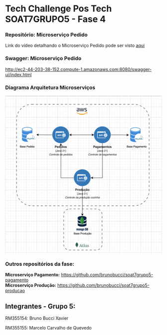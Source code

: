 # Tech Challenge Pos Tech SOAT7GRUPO5 - Fase 4

### Repositório: Microserviço Pedido

Link do vídeo detalhando o Microserviço Pedido pode ser visto <a href="https://www.youtube.com/watch?v=YplkjITVdOM" target="_blank">aqui</a> <br>

### Swagger: Microserviço Pedido
http://ec2-44-203-38-152.compute-1.amazonaws.com:8080/swagger-ui/index.html


### Diagrama Arquitetura Microserviços
![Diagrama Microserviços](https://github.com/brunobucci/soat7grupo5-app/blob/6eabe52ca5186a3b11219893b0fb98ab81517bd9/documentacao/arquitetura.png)


### Outros repositórios da fase:
<b>Microserviço Pagamento:</b> https://github.com/brunobucci/soat7grupo5-pagamento<br>
<b>Microserviço Produção:</b> https://github.com/brunobucci/soat7grupo5-producao<br>


## Integrantes - Grupo 5:
RM355154: Bruno Bucci Xavier

RM355155: Marcelo Carvalho de Quevedo
